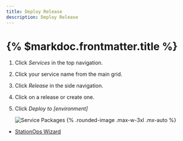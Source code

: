 ```yaml
---
title: Deploy Release
description: Deploy Release
---
```



# {% $markdoc.frontmatter.title %}


1. Click *Services* in the top navigation.
2. Click your service name from the main grid.
3. Click *Release* in the side navigation.
4. Click on a release or create one.
5. Click *Deploy to [environment]*


   ![Service Packages](/images/example-walkthrough/initial-deploy.png) {%  .rounded-image .max-w-3xl .mx-auto %}

- [StationOps Wizard](/wizard.md)
